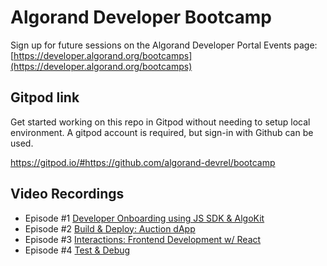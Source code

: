 # Algorand Developer Bootcamp
Sign up for future sessions on the Algorand Developer Portal Events page: [https://developer.algorand.org/bootcamps](https://developer.algorand.org/bootcamps)

## Gitpod link
Get started working on this repo in Gitpod without needing to setup local environment. A gitpod account is required, but sign-in with Github can be used.

https://gitpod.io/#https://github.com/algorand-devrel/bootcamp

## Video Recordings
- Episode #1 [Developer Onboarding using JS SDK & AlgoKit](https://youtu.be/hIMdJzVs4gg)
- Episode #2 [Build & Deploy: Auction dApp](https://youtu.be/foTbYZhXvqA)
- Episode #3 [Interactions: Frontend Development w/ React](https://youtu.be/NEnVNqqt-80)
- Episode #4 [Test & Debug](https://www.youtube.com/watch?v=Gq1Xc6m_eY4)
